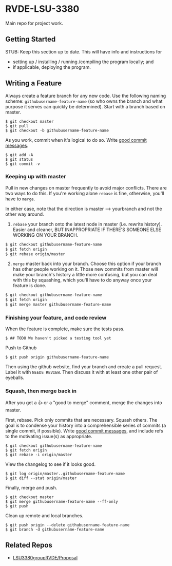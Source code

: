 # RVDE-LSU-3380 

Main repo for project work.

## Getting Started

STUB: Keep this section up to date. This will have info and
instructions for

- setting up / installing / running /compiling the program locally; and
- if applicable, deploying the program.

## Writing a Feature

Always create a feature branch for any new code. Use the following naming
scheme: `githubusername-feature-name` (so who owns the branch and what purpose
it serves can quickly be determined). Start with a branch based on master.

    $ git checkout master
    $ git pull
    $ git checkout -b githubusername-feature-name

As you work, commit when it's logical to do so. Write [good commit
messages](http://tbaggery.com/2008/04/19/a-note-about-git-commit-messages.html).

    $ git add -A
    $ git status
    $ git commit -v

### Keeping up with master

Pull in new changes on master frequently to avoid major conflicts. There are two
ways to do this. If you're working alone `rebase` is fine, otherwise, you'll
have to `merge`. 

In either case, note that the direction is master --> yourbranch and not the
other way around.

1. `rebase` your branch onto the latest node in master (i.e. rewrite history).
Easier and cleaner, BUT INAPPROPRIATE IF THERE'S SOMEONE ELSE WORKING ON YOUR
BRANCH.

  ```bash
  $ git checkout githubusername-feature-name
  $ git fetch origin
  $ git rebase origin/master
  ```

2. `merge` master back into your branch. Choose this option if your branch has
other people working on it. Those new commits from master will make your
branch's history a little more confusing, but you can deal with this by
squashing, which you'll have to do anyway once your feature is done.

  ```bash
  $ git checkout githubusername-feature-name
  $ git fetch origin
  $ git merge master githubusername-feature-name
  ```

### Finishing your feature, and code review

When the feature is complete, make sure the tests pass.

    $ ## TODO We haven't picked a testing tool yet

Push to Github

    $ git push origin githubusername-feature-name

Then using the github website, find your branch and create a pull request. Label
it with `NEEDS REVIEW`. Then discuss it with at least one other pair of
eyeballs.

### Squash, then merge back in

After you get a :+1: or a "good to merge" comment, merge the changes into
master.

First, rebase. Pick only commits that are necessary. Squash others. The
goal is to condense your history into a comprehensible series of
commits (a single commit, if possible). Write [good commit 
messages](http://tbaggery.com/2008/04/19/a-note-about-git-commit-messages.html),
and include refs to the motivating issue(s) as appropriate.

    $ git checkout githubusername-feature-name
    $ git fetch origin 
    $ git rebase -i origin/master

View the changelog to see if it looks good.

    $ git log origin/master..githubusername-feature-name
    $ git diff --stat origin/master

Finally, merge and push.

    $ git checkout master
    $ git merge githubusername-feature-name --ff-only
    $ git push

Clean up remote and local branches.

    $ git push origin --delete githubusername-feature-name
    $ git branch -d githubusername-feature-name


## Related Repos

- [LSU3380groupRVDE/Proposal](https://github.com/LSU3380groupRVDE/Proposal)
